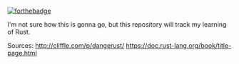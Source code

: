 [![forthebadge](https://forthebadge.com/images/badges/gluten-free.svg)](https://forthebadge.com)

I'm not sure how this is gonna go, but this repository will track my learning of Rust. 

Sources:
http://cliffle.com/p/dangerust/
https://doc.rust-lang.org/book/title-page.html

